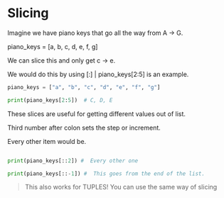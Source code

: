 # Slicing

Imagine we have piano keys that go all the way from A -> G.

piano_keys = [a, b, c, d, e, f, g]

We can slice this and only get c -> e.

We would do this by using [:] | piano_keys[2:5] is an example.

```python
piano_keys = ["a", "b", "c", "d", "e", "f", "g"]

print(piano_keys[2:5])  # C, D, E
```

These slices are useful for getting different values out of list.

Third number after colon sets the step or increment.

Every other item would be.

```python

print(piano_keys[::2]) #  Every other one

print(piano_keys[::-1]) #  This goes from the end of the list.
```

> This also works for TUPLES!
> You can use the same way of slicing

